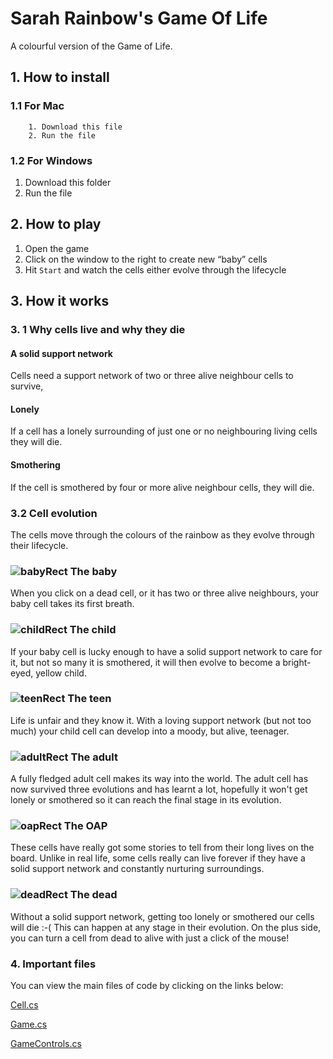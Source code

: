 # Sarah Rainbow's Game Of Life
A colourful version of the Game of Life.

## 1. How to install

### 1.1 For Mac

  		1. Download this file
  		2. Run the file

### 1.2 For Windows

1. Download this folder
2. Run the file



## 2. How to play

1. Open the game
2. Click on the window to the right to create new “baby” cells
3. Hit  `Start` and watch the cells either evolve through the lifecycle



## 3. How it works

### 3. 1 Why cells live and why they die

#### A solid support network

Cells need a support network of two or three alive neighbour cells to survive, 

#### Lonely

If a cell has a lonely surrounding of just one or no neighbouring living cells they will die.

#### Smothering

If the cell is smothered by four or more alive neighbour cells, they will die.

### 3.2 Cell evolution

The cells move through the colours of the rainbow as they evolve through their lifecycle.

### ![babyRect](/Users/Rainbow/Developer/RainbowGameOfLife/Assets/Graphics/ReadMeImages/babyRect.png)  The baby

When you click on a dead cell, or it has two or three alive neighbours, your baby cell takes its first breath.

### ![childRect](/Users/Rainbow/Developer/RainbowGameOfLife/Assets/Graphics/ReadMeImages/childRect.png) The child

If your baby cell is lucky enough to have a solid support network to care for it, but not so many it is smothered, it will then evolve to become a bright-eyed, yellow child.

### ![teenRect](/Users/Rainbow/Developer/RainbowGameOfLife/Assets/Graphics/ReadMeImages/teenRect.png) The teen

Life is unfair and they know it. With a loving support network (but not too much) your child cell can develop into a moody, but alive, teenager.

### ![adultRect](/Users/Rainbow/Developer/RainbowGameOfLife/Assets/Graphics/ReadMeImages/adultRect.png) The adult

A fully fledged adult cell makes its way into the world. The adult cell has now survived three evolutions and has learnt a lot, hopefully it won't get lonely or smothered so it can reach the final stage in its evolution.

### ![oapRect](/Users/Rainbow/Developer/RainbowGameOfLife/Assets/Graphics/ReadMeImages/oapRect.png) The OAP

These cells have really got some stories to tell from their long lives on the board. Unlike in real life, some cells really can live forever if they have a solid support network and constantly nurturing surroundings.

### ![deadRect](/Users/Rainbow/Developer/RainbowGameOfLife/Assets/Graphics/ReadMeImages/deadRect.png) The dead

Without a solid support network, getting too lonely or smothered our cells will die :-(  This can happen at any stage in their evolution. On the plus side, you can turn a cell from dead to alive with just a click of the mouse!



### 4. Important files

You can view the main files of code by clicking on the links below:

[Cell.cs](https://github.com/sarahrainbow/RainbowGameOfLife/blob/master/Assets/Scripts/Cell.cs)

[Game.cs](https://github.com/sarahrainbow/RainbowGameOfLife/blob/master/Assets/Scripts/Game.cs)

[GameControls.cs](https://github.com/sarahrainbow/RainbowGameOfLife/blob/master/Assets/Scripts/GameControls.cs)

